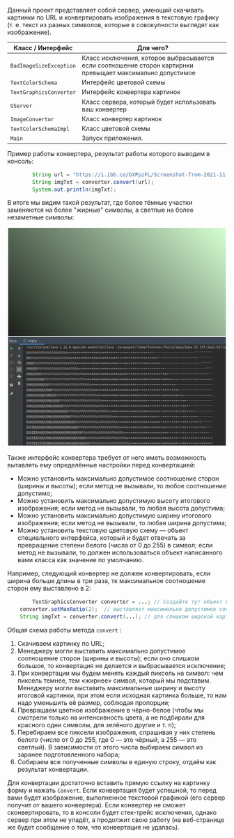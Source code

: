 
Данный проект представляет собой сервер, умеющий скачивать картинки по URL и конвертировать изображения в текстовую графику (т. е. текст из разных символов, которые в совокупности выглядят как изображение).


| Класс / Интерфейс      | Для чего?                                                                                                  |
| ----------- |------------------------------------------------------------------------------------------------------------|
| `BadImageSizeException`      | Класс исключения, которое выбрасывается если соотношение сторон картирнки превыщает максимально допустимое |
| `TextColorSchema`   | Интерфейс цветовой схемы                                                                                   |
| `TextGraphicsConverter`   | Интерфейс конвертера картинок                                                                              |
| `GServer`   | Класс сервера, который будет использовать ваш конвертер                                                    |
| `ImageConvertor`   | Класс конвертер картинок                                                                                   |
| `TextColorSchemaImpl`   | Класс цветовой схемы                                                                                       |
| `Main`   | Запуск приложения.                                                                                         |


Пример работы конвертера, результат работы которого выводим в консоль:
```java
        String url = "https://i.ibb.co/bXPpzFL/Screenshot-from-2021-11-04-20-05-30.png";
        String imgTxt = converter.convert(url);
        System.out.println(imgTxt);
```

В итоге мы видим такой результат, где более тёмные участки заменяются на более "жирные" символы, а светлые на более незаметные символы:

![](pics/simple-test-demo.jpeg)

Также интерфейс конвертера требует от него иметь возможность вытавлять ему определённые настройки перед конвертацией:
- Можно установить максимально допустимое соотношение сторон (ширины и высоты); если метод не вызывали, то любое соотношение допустимо;
- Можно установить максимально допустимую высоту итогового изображения; если метод не вызывали, то любая высота допустима;
- Можно установить максимально допустимую ширину итогового изображения; если метод не вызывали, то любая ширина допустима;
- Можно установить текстовую цветовую схему — объект специального интерфейса, который и будет отвечать за превращение степени белого (числа от 0 до 255) в символ; если метод не вызывали, то должен использоваться объект написанного вами класса как значение по умолчанию.

Например, следующий конвертер не должен конвертировать, если ширина больше длины в три раза, тк максимальное соотношение сторон ему выставлено в 2:
```java
        TextGraphicsConverter converter = ...; // Создайте тут объект вашего класса конвертера
	converter.setMaxRatio(2);  // выставляет максимально допустимое соотрношение сторон картинки
	String imgTxt = converter.convert(...); // для слишком широкой картинки должно выброситься исключение BadImageSizeException.
```

Общая схема работы метода `convert` :
1. Скачиваем картинку по URL;
2. Менеджеру могли выставить максимально допустимое соотношение сторон (ширины и высоты); если оно слишком большое, то конвертация не делается и выбрасывается исключение;
3. При конвертации мы будем менять каждый пиксель на символ: чем пиксель темнее, тем «жирнее» символ, который мы подставим. Менеджеру могли выставить максимальные ширину и высоту итоговой картинки, при этом если исходная картинка больше, то нам надо уменьшить её размер, соблюдая пропорции;
4. Превращаем цветное изображение в чёрно-белое (чтобы мы смотрели только на интенсивность цвета, а не подбирали для красного одни символы, для зелёного другие и т. п);
1. Перебираем все пиксели изображения, спрашивая у них степень белого (число от 0 до 255, где 0 — это чёрный, а 255 — это светлый). В зависимости от этого числа выбираем символ из заранее подготовленного набора;
1. Собираем все полученные символы в единую строку, отдаём как результат конвертации.



Для конвертации достаточно вставить прямую ссылку на картинку форму и нажать `Convert`. Если конвертация будет успешной, то перед вами будет изображение, выполненное текстовой графикой (его сервер получит от вашего конвертера). Если конвертер не сможет сконвертировать, то в консоли будет стек-трейс исключения, однако сервер при этом не упадёт, а продолжит свою работу (на веб-странице же будет сообщение о том, что конвертация не удалась).



